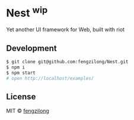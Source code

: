 # Nest <sup>wip<sup>

Yet another UI framework for Web, built with riot

## Development

```bash
$ git clone git@github.com:fengzilong/Nest.git
$ npm i
$ npm start
# open http://localhost/examples/
```

## License

MIT &copy; [fengzilong](https://github.com/fengzilong)
